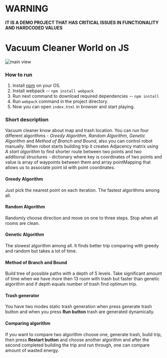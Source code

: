 # WARNING
**IT IS A DEMO PROJECT THAT HAS CRITICAL ISSUES IN FUNCTIONALITY AND HARDCODED VALUES**

# Vacuum Cleaner World on JS

![main view](img/main.png)

### How to run

1. Install [npm](https://www.npmjs.com/get-npm) on your OS.
2. Install webpack -- `npm install webpack`
3. Run next command to download required dependencies -- `npm install`
4. Run `webpack` command in the project directory.
5. Now you can open `index.html` in browser and start playing. 

### Short description
Vacuum cleaner know about map and trash location. You can run four different algorithms - *Greedy Algorithm*, *Random Algorithm*, *Genetic Algorithm*
and *Method of Branch and Bound*, also you can control robot manually. When robot starts building trip it creates Adjacency matrix using *A start algorithm* to find shorter route between two points and two additional structures - dictionary where key is coordinates of two points and value
is array of waypoints between them and array pointMapping that allows us to associate point id with point coordinates.

#### Greedy Algorithm
Just pick the nearest point on each iteration. The fastest algorithms among all.

#### Random Algorithm
Randomly choose direction and move on one to three steps. Stop when all rooms are clean.

#### Genetic Algorithm
The slowest algorithm among all. It finds better trip comparing with greedy and random but takes a lot of time.

#### Method of Branch and Bound
Build tree of possible paths with a depth of 5 levels. Take significant amount of time  when we have more then 13 room with trash 
but faster than genetic algorithm and if depth equals number of trash find optimum trip.


#### Trash generator 
You have two modes static trash generation when press generate trash button and when you press **Run button** trash are generated dynamically.

#### Comparing algorithm
If you want to compare two algorithm choose one, generate trash, build trip, then press **Restart button** and choose another algorithm and 
after the second completed building the trip and run through, one can compare amount of wasted energy.
